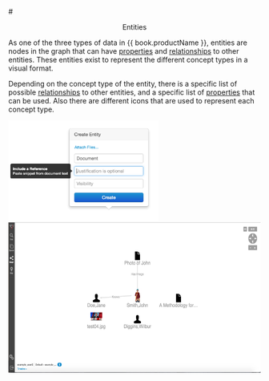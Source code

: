 #<center> Entities </center>

As one of the three types of data in {{ book.productName }}, entities are nodes in the graph that can have
[properties](properties.md) and [relationships](edges.md) to other entities. These entities exist to represent the
different concept types in a visual format.

Depending on the concept type of the entity, there is a specific list of possible [relationships](edges.md) to other
entities, and a specific list of [properties](properties.md) that can be used.  Also there are different icons that are
used to represent each concept type.

<img src = images/create-entity.png width="300" height="200">

<img src = images/graph-layout.png width="600" height="300">